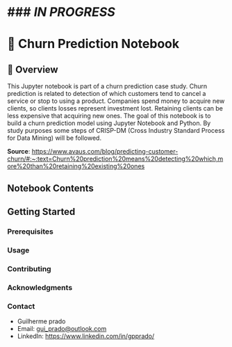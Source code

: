 # ### *IN PROGRESS*

# 📓 Churn Prediction Notebook

## 📖 Overview

This Jupyter notebook is part of a churn prediction case study. Churn prediction is related to detection of which customers tend to cancel a service or stop to using a product. Companies spend money to acquire new clients, so clients losses represent investment lost. Retaining clients can be less expensive that acquiring new ones. The goal of this notebook is to build a churn prediction model using Jupyter Notebook and Python. By study purposes some steps of CRISP-DM (Cross Industry Standard Process for Data Mining) will be followed. 

**Source**: https://www.avaus.com/blog/predicting-customer-churn/#:~:text=Churn%20prediction%20means%20detecting%20which,more%20than%20retaining%20existing%20ones

## Notebook Contents

## Getting Started

### Prerequisites

### Usage

### Contributing

### Acknowledgments

### Contact
- Guilherme prado
- Email: gui_prado@outlook.com
- LinkedIn: https://www.linkedin.com/in/gpprado/
